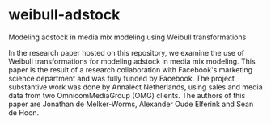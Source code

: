# weibull-adstock
Modeling adstock in media mix modeling using Weibull transformations

In the research paper hosted on this repository, we examine the use of Weibull transformations 
for modeling adstock in media mix modeling. This paper is the result of a research collaboration with Facebook's 
marketing science department and was fully funded by Facebook. The project substantive work was done by Annalect 
Netherlands, using sales and media data from two OmnicomMediaGroup (OMG) clients. The authors of this paper are 
Jonathan de Melker-Worms, Alexander Oude Elferink and Sean de Hoon. 
